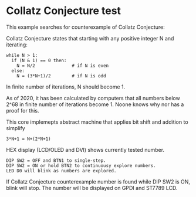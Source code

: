 # Collatz Conjecture test

This example searches for counterexample of Collatz Conjecture:

Collatz Conjecture states that starting with any positive
integer N and iterating:

    while N > 1:
      if (N & 1) == 0 then:
        N = N/2              # if N is even
      else:
        N = (3*N+1)/2        # if N is odd

In finite number of iterations, N should become 1.

As of 2020, it has been calculated by computers that
all numbers below 2^68 in finite number of iterations
become 1. Noone knows why nor has a proof for this.

This core implemepts abstract machine that
applies bit shift and addition to simplify

    3*N+1 = N+(2*N+1)

HEX display (LCD/OLED and DVI) shows currently tested number.

    DIP SW2 = OFF and BTN1 to single-step.
    DIP SW2 = ON or hold BTN2 to continuousy explore numbers.
    LED D0 will blink as numbers are explored.

If Collatz Conjecture counterexample number is found while
DIP SW2 is ON, blink will stop.
The number will be displayed on GPDI and ST7789 LCD.
